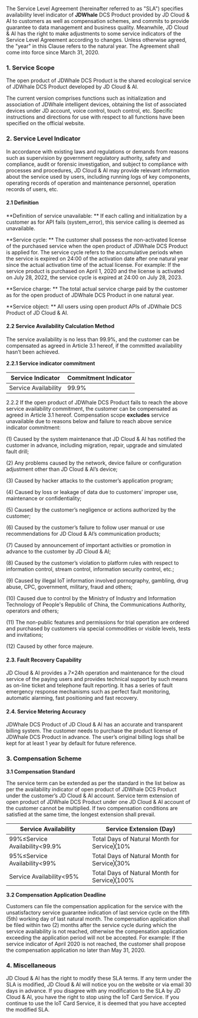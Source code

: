 The Service Level Agreement (hereinafter referred to as "SLA") specifies availability level indicator of **JDWhale** DCS Product provided by JD Cloud & AI to customers as well as compensation schemes, and commits to provide guarantee to data management and business quality. Meanwhile, JD Cloud & AI has the right to make adjustments to some service indicators of the Service Level Agreement according to changes. Unless otherwise agreed, the "year" in this Clause refers to the natural year. The Agreement shall come into force since March 31, 2020.

### 1. Service Scope

The open product of JDWhale DCS Product is the shared ecological service of JDWhale DCS Product developed by JD Cloud & AI.

The current version comprises functions such as initialization and association of JDWhale intelligent devices, obtaining the list of associated devices under JD account, voice control, touch control, etc. Specific instructions and directions for use with respect to all functions have been specified on the official website.

### 2. Service Level Indicator 

In accordance with existing laws and regulations or demands from reasons such as supervision by government regulatory authority, safety and compliance, audit or forensic investigation, and subject to compliance with processes and procedures, JD Cloud & AI may provide relevant information about the service used by users, including running logs of key components, operating records of operation and maintenance personnel, operation records of users, etc.

#### 2.1 Definition

**Definition of service unavailable: **  If each calling and initialization by a customer as for API fails (system_error), this service calling is deemed as unavailable.

**Service cycle: **  The customer shall possess the non-activated license of the purchased service when the open product of JDWhale DCS Product is applied for. The service cycle refers to the accumulative periods when the service is expired on 24:00 of the activation date after one natural year since the actual activation time of the actual license. For example: If the service product is purchased on April 1, 2020 and the license is activated on July 28, 2022, the service cycle is expired at 24:00 on July 28, 2023.

**Service charge: **  The total actual service charge paid by the customer as for the open product of JDWhale DCS Product in one natural year.

**Service object: ** All users using open product APIs of JDWhale DCS Product of JD Cloud & AI.

#### 2.2 Service Availability Calculation Method

The service availability is no less than 99.9%, and the customer can be compensated as agreed in Article 3.1 hereof, if the committed availability hasn’t been achieved.

**2.2.1 Service indicator commitment**

| **Service Indicator** | **Commitment Indicator** |
| ------------ | ------------ |
| Service Availability   | 99.9%        |

2.2.2 If the open product of JDWhale DCS Product fails to reach the above service availability commitment, the customer can be compensated as agreed in Article 3.1 hereof. Compensation scope **excludes** service unavailable due to reasons below and failure to reach above service indicator commitment:

(1) Caused by the system maintenance that JD Cloud & AI has notified the customer in advance, including migration, repair, upgrade and simulated fault drill;

(2) Any problems caused by the network, device failure or configuration adjustment other than JD Cloud & AI’s device;

(3) Caused by hacker attacks to the customer’s application program;

(4) Caused by loss or leakage of data due to customers’ improper use, maintenance or confidentiality;

(5) Caused by the customer’s negligence or actions authorized by the customer;

(6) Caused by the customer’s failure to follow user manual or use recommendations for JD Cloud & AI’s communication products;

(7) Caused by announcement of important activities or promotion in advance to the customer by JD Cloud & AI;

(8) Caused by the customer’s violation to platform rules with respect to information control, stream control, information security control, etc.;

(9) Caused by illegal IoT information involved pornography, gambling, drug abuse, CPC, government, military, fraud and others;

(10) Caused due to control by the Ministry of Industry and Information Technology of People's Republic of China, the Communications Authority, operators and others;

(11) The non-public features and permissions for trial operation are ordered and purchased by customers via special commodities or visible levels, tests and invitations;

(12) Caused by other force majeure.

#### 2.3. Fault Recovery Capability

JD Cloud & AI provides a 7×24h operation and maintenance for the cloud service of the paying users and provides technical support by such means as on-line ticket and telephone fault reporting. It has a series of fault emergency response mechanisms such as perfect fault monitoring, automatic alarming, fast positioning and fast recovery.

#### 2.4. Service Metering Accuracy

JDWhale DCS Product of JD Cloud & AI has an accurate and transparent billing system. The customer needs to purchase the product license of JDWhale DCS Product in advance. The user’s original billing logs shall be kept for at least 1 year by default for future reference.

### 3. Compensation Scheme

**3.1 Compensation Standard**

The service term can be extended as per the standard in the list below as per the availability indicator of open product of JDWhale DCS Product under the customer’s JD Cloud & AI account. Service term extension of open product of JDWhale DCS Product under one JD Cloud & AI account of the customer cannot be multiplied. If two compensation conditions are satisfied at the same time, the longest extension shall prevail.

| **Service Availability**       | **Service Extension (Day)**      |
| -------------------- | ------------------------- |
| 99%≤Service Availability<99.9% | Total Days of Natural Month for Service╳10%  |
| 95%≤Service Availability<99% | Total Days of Natural Month for Service╳30%  |
| Service Availability<95% | Total Days of Natural Month for Service╳100% |

**3.2 Compensation Application Deadline**

Customers can file the compensation application for the service with the unsatisfactory service guarantee indication of last service cycle on the fifth (5th) working day of last natural month. The compensation application shall be filed within two (2) months after the service cycle during which the service availability is not reached, otherwise the compensation application exceeding the application period will not be accepted. For example: If the service indicator of April 2020 is not reached, the customer shall propose the compensation application no later than May 31, 2020.

### 4. Miscellaneous

JD Cloud & AI has the right to modify these SLA terms. If any term under the SLA is modified, JD Cloud & AI will notice you on the website or via email 30 days in advance. If you disagree with any modification to the SLA by JD Cloud & AI, you have the right to stop using the IoT Card Service. If you continue to use the IoT Card Service, it is deemed that you have accepted the modified SLA.
